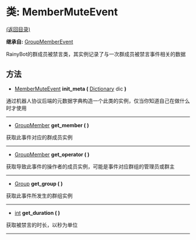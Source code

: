 # 类: MemberMuteEvent  
[(返回目录)](README.md)  
  
**继承自:** [GroupMemberEvent](GroupMemberEvent.md)  
  
RainyBot的群成员被禁言类，其实例记录了与一次群成员被禁言事件相关的数据  
  
## 方法 
  
- [MemberMuteEvent](MemberMuteEvent.md) **init_meta (** [Dictionary](https://docs.godotengine.org/en/latest/classes/class_dictionary.html) dic **)**  
  
通过机器人协议后端的元数据字典构造一个此类的实例，仅当你知道自己在做什么时才使用  
  
---  
  
- [GroupMember](GroupMember.md) **get_member ( )**  
  
获取此事件对应的群成员实例  
  
---  
  
- [GroupMember](GroupMember.md) **get_operator ( )**  
  
获取导致此事件的操作者的成员实例，可能是事件对应群组的管理员或群主  
  
---  
  
- [Group](Group.md) **get_group ( )**  
  
获取此事件所发生的群组实例  
  
---  
  
- [int](https://docs.godotengine.org/en/latest/classes/class_int.html) **get_duration ( )**  
  
获取被禁言的时长，以秒为单位  
  
---  
  

